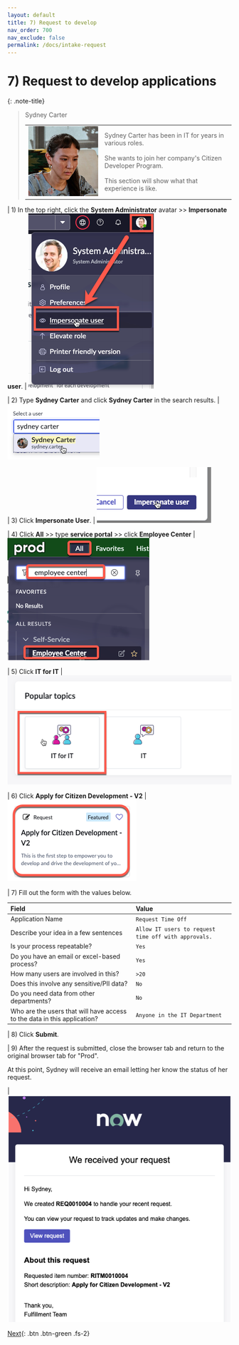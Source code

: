 ```yaml
---
layout: default
title: 7) Request to develop
nav_order: 700
nav_exclude: false
permalink: /docs/intake-request
---
```


# 7) Request to develop applications

{: .note-title}
> Sydney Carter
> <table>
> <tbody>
> <tr>
> <td>
> <img src="../assets/images/2023-03-28-15-52-55.png">
> </td>
> <td>
> Sydney Carter has been in IT for years in various roles.<br/>
> <br/>
> She wants to join her company's Citizen Developer Program.<br/>
> <br/>
> This section will show what that experience is like.
> </td>
> </tr>
> </tbody>
> </table>

| 1) In the top right, click the **System Administrator** avatar >> **Impersonate user**.
| ![](../assets/images/2023-03-14-12-31-53.png)

| 2) Type **Sydney Carter** and click **Sydney Carter** in the search results.
| ![](../assets/images/2023-03-14-12-34-01.png)

| 3) Click **Impersonate User**. 
| ![](../assets/images/2023-03-14-12-34-24.png)

| 4) Click **All** >> type **service portal** >> click **Employee Center** 
| ![](../assets/images/2023-07-05-10-07-57.png)

| 5) Click **IT for IT** 
| ![](../assets/images/2023-03-14-12-36-45.png)

| 6) Click **Apply for Citizen Development - V2**
| ![](../assets/images/2023-07-05-15-48-46.png)

| 7) Fill out the form with the values below. 

| Field | Value 
|:---|:---
| Application Name | ```Request Time Off``` 
| Describe your idea in a few sentences | ```Allow IT users to request time off with approvals.```
| Is your process repeatable? | ```Yes```
| Do you have an email or excel-based process? | ```Yes```
| How many users are involved in this? | ```>20```
| Does this involve any sensitive/PII data? | ```No```
| Do you need data from other departments? | ```No```
| Who are the users that will have access to the data in this application? | ```Anyone in the IT Department```

| 8) Click **Submit**.

| 9) After the request is submitted, close the browser tab and return to the original browser tab for "Prod". 

At this point, Sydney will receive an email letting her know the status of her request. 

| ![](../assets/images/2023-07-05-15-59-36.png)

[Next](/lab-aemc-utah/docs/intake-approval){: .btn .btn-green .fs-2}